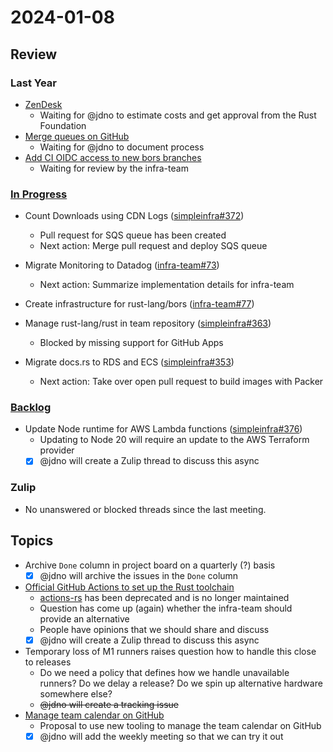 # 2024-01-08

## Review

### Last Year

- [ZenDesk](https://rust-lang.zulipchat.com/#narrow/stream/242791-t-infra/topic/ZenDesk)
    - Waiting for @jdno to estimate costs and get approval from the Rust Foundation
- [Merge queues on GitHub](https://rust-lang.zulipchat.com/#narrow/stream/242791-t-infra/topic/merge.20queue.20for.20miri-test-libstd.3F)
    - Waiting for @jdno to document process
- [Add CI OIDC access to new bors branches](https://github.com/rust-lang/simpleinfra/pull/355)
    - Waiting for review by the infra-team

### [In Progress](https://github.com/orgs/rust-lang/projects/24/views/1)

- Count Downloads using CDN Logs ([simpleinfra#372](https://github.com/rust-lang/simpleinfra/issues/372))
    - Pull request for SQS queue has been created
    - Next action: Merge pull request and deploy SQS queue

- Migrate Monitoring to Datadog ([infra-team#73](https://github.com/rust-lang/infra-team/issues/73))
    - Next action: Summarize implementation details for infra-team

- Create infrastructure for rust-lang/bors ([infra-team#77](https://github.com/rust-lang/infra-team/issues/77))

- Manage rust-lang/rust in team repository ([simpleinfra#363](https://github.com/rust-lang/simpleinfra/issues/363))
    - Blocked by missing support for GitHub Apps

- Migrate docs.rs to RDS and ECS ([simpleinfra#353](https://github.com/rust-lang/simpleinfra/issues/353))
    - Next action: Take over open pull request to build images with Packer

### [Backlog](https://github.com/orgs/rust-lang/projects/24/views/1)

- Update Node runtime for AWS Lambda functions ([simpleinfra#376](https://github.com/rust-lang/simpleinfra/issues/376))
    - Updating to Node 20 will require an update to the AWS Terraform provider
    - [x] @jdno will create a Zulip thread to discuss this async

### Zulip

- No unanswered or blocked threads since the last meeting.

## Topics

- Archive `Done` column in project board on a quarterly (?) basis
    - [x] @jdno will archive the issues in the `Done` column
- [Official GitHub Actions to set up the Rust toolchain](https://github.com/rust-lang/infra-team/issues/96)
    - [actions-rs](https://github.com/actions-rs) has been deprecated and is no longer maintained
    - Question has come up (again) whether the infra-team should provide an alternative
    - People have opinions that we should share and discuss
    - [x] @jdno will create a Zulip thread to discuss this async
- Temporary loss of M1 runners raises question how to handle this close to releases
    - Do we need a policy that defines how we handle unavailable runners? Do we delay a release? Do we spin up alternative hardware somewhere else?
    - ~~@jdno will create a tracking issue~~
- [Manage team calendar on GitHub](https://github.com/rust-lang/calendar)
    - Proposal to use new tooling to manage the team calendar on GitHub
    - [x] @jdno will add the weekly meeting so that we can try it out
